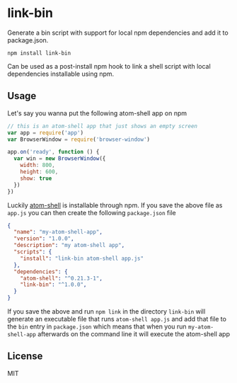 # link-bin

Generate a bin script with support for local npm dependencies and add it to package.json.

```
npm install link-bin
```

Can be used as a post-install npm hook to link a shell script with local dependencies installable
using npm.

## Usage

Let's say you wanna put the following atom-shell app on npm

``` js
// this is an atom-shell app that just shows an empty screen
var app = require('app')
var BrowserWindow = require('browser-window')

app.on('ready', function () {
  var win = new BrowserWindow({
    width: 800,
    height: 600,
    show: true
  })
})
```

Luckily [atom-shell](https://github.com/mafintosh/atom-shell) is installable through npm.
If you save the above file as `app.js` you can then create the following `package.json` file

``` json
{
  "name": "my-atom-shell-app",
  "version": "1.0.0",
  "description": "my atom-shell app",
  "scripts": {
    "install": "link-bin atom-shell app.js"
  },
  "dependencies": {
    "atom-shell": "^0.21.3-1",
    "link-bin": "^1.0.0",
  }
}
```

If you save the above and run `npm link` in the directory `link-bin` will generate an executable
file that runs `atom-shell app.js` and add that file to the `bin` entry in `package.json` which means
that when you run `my-atom-shell-app` afterwards on the command line it will execute the atom-shell app

## License

MIT
